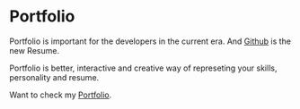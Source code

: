 # Portfolio
Portfolio is important for the developers in the current era. And <a href="https://github.com/">Github</a> is the new Resume.

Portfolio is better, interactive and creative way of represeting your skills, personality and resume.

Want to check my <a href="https://m-usman-tahir.github.io/Portfolio">Portfolio</a>.
